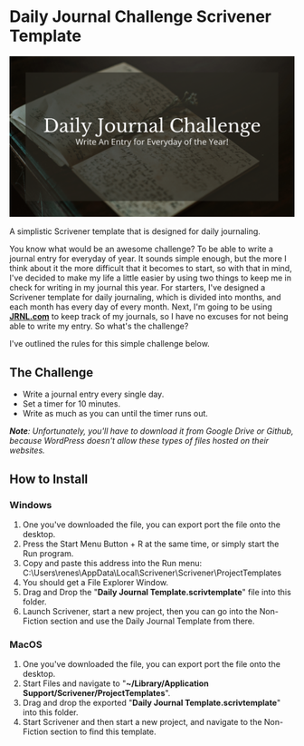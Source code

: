 # Daily Journal Challenge Scrivener Template
![Daily Journal Challenge Scrivener Template](https://github.com/rrsolomon/DailyJournalChallengeScrivenerTemplate/blob/main/Daily%20Journal%20Challenge.png)

A simplistic Scrivener template that is designed for daily journaling.

<!-- wp:paragraph -->
<p>You know what would be an awesome challenge? To be able to write a journal entry for everyday of year. It sounds simple enough, but the more I think about it the more difficult that it becomes to start, so with that in mind, I've decided to make my life a little easier by using two things to keep me in check for writing in my journal this year. For starters, I've designed a Scrivener template for daily journaling, which is divided into months, and each month has every day of every month. Next, I'm going to be using <strong><a href="https://jrnl.com/" target="_blank" rel="noreferrer noopener">JRNL.com</a></strong> to keep track of my journals, so I have no excuses for not being able to write my entry. So what's the challenge?</p>
<!-- /wp:paragraph -->

<!-- wp:paragraph -->
<p>I've outlined the rules for this simple challenge below.</p>
<!-- /wp:paragraph -->

<!-- wp:heading -->
<h2>The Challenge</h2>
<!-- /wp:heading -->

<!-- wp:list -->
<ul><li>Write a journal entry every single day.</li><li>Set a timer for 10 minutes.</li><li>Write as much as you can until the timer runs out. </li></ul>
<!-- /wp:list -->

<!-- wp:paragraph -->
<p><em><strong>Note</strong>: Unfortunately, you'll have to download it from Google Drive or Github, because WordPress doesn't allow these types of files hosted on their websites.</em></p>
<!-- /wp:paragraph -->

<!-- wp:heading -->
<h2>How to Install</h2>
<!-- /wp:heading -->

<!-- wp:heading {"level":3} -->
<h3>Windows</h3>
<!-- /wp:heading -->

<!-- wp:list {"ordered":true} -->
<ol><li>One you've downloaded the file, you can export port the file onto the desktop.</li><li>Press the Start Menu Button + R at the same time, or simply start the Run program.</li><li>Copy and paste this address into the Run menu: C:\Users\renes\AppData\Local\Scrivener\Scrivener\ProjectTemplates</li><li>You should get a File Explorer Window.</li><li>Drag and Drop the "<strong>Daily Journal Template.scrivtemplate</strong>" file into this folder.</li><li>Launch Scrivener, start a new project, then you can go into the Non-Fiction section and use the Daily Journal Template from there.</li></ol>
<!-- /wp:list -->

<!-- wp:heading {"level":3} -->
<h3>MacOS</h3>
<!-- /wp:heading -->

<!-- wp:list {"ordered":true} -->
<ol><li>One you've downloaded the file, you can export port the file onto the desktop.</li><li>Start Files and navigate to "<strong>~/Library/Application Support/Scrivener/ProjectTemplates</strong>".</li><li>Drag and drop the exported "<strong>Daily Journal Template.scrivtemplate</strong>" into this folder.</li><li>Start Scrivener and then start a new project, and navigate to the Non-Fiction section to find this template.</li></ol>
<!-- /wp:list -->
